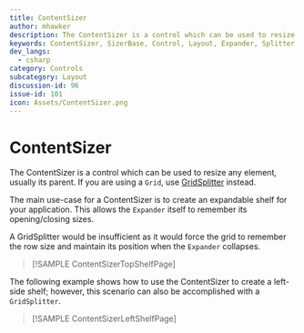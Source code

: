 ```yaml
---
title: ContentSizer
author: mhawker
description: The ContentSizer is a control which can be used to resize any element, usually its parent.
keywords: ContentSizer, SizerBase, Control, Layout, Expander, Splitter
dev_langs:
  - csharp
category: Controls
subcategory: Layout
discussion-id: 96
issue-id: 101
icon: Assets/ContentSizer.png
---
```


# ContentSizer

The ContentSizer is a control which can be used to resize any element, usually its parent. If you are using a `Grid`, use [GridSplitter](GridSplitter.md) instead.

The main use-case for a ContentSizer is to create an expandable shelf for your application. This allows the `Expander` itself to remember its opening/closing sizes.

A GridSplitter would be insufficient as it would force the grid to remember the row size and maintain its position when the `Expander` collapses.

> [!SAMPLE ContentSizerTopShelfPage]

The following example shows how to use the ContentSizer to create a left-side shelf; however, this scenario can also be accomplished with a `GridSplitter`.

> [!SAMPLE ContentSizerLeftShelfPage]

